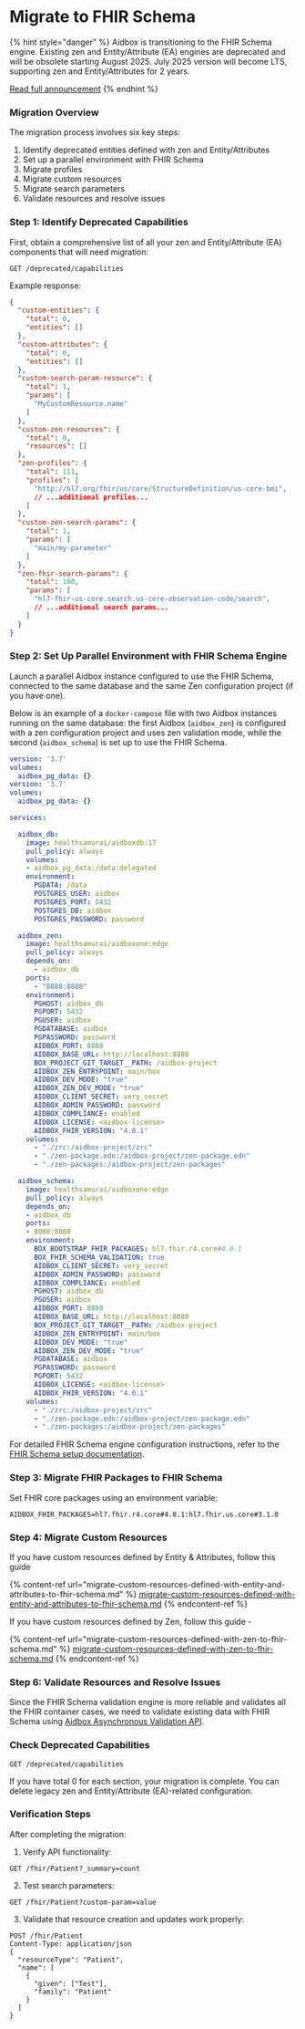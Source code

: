 # Migrate to FHIR Schema

{% hint style="danger" %}
Aidbox is transitioning to the FHIR Schema engine. Existing zen and Entity/Attribute (EA) engines are deprecated and will be obsolete starting August 2025. July 2025 version will become LTS, supporting zen and Entity/Attributes for 2 years.

[Read full announcement](https://www.health-samurai.io/news/aidbox-transitions-to-the-fhir-schema-engine)
{% endhint %}

### Migration Overview

The migration process involves six key steps:

1. Identify deprecated entities defined with zen and Entity/Attributes&#x20;
2. Set up a parallel environment with FHIR Schema
3. Migrate profiles
4. Migrate custom resources
5. Migrate search parameters
6. Validate resources and resolve issues

### Step 1: Identify Deprecated Capabilities

First, obtain a comprehensive list of all your zen and Entity/Attribute (EA) components that will need migration:

```http
GET /deprecated/capabilities
```

Example response:

```json
{
  "custom-entities": {
    "total": 0,
    "entities": []
  },
  "custom-attributes": {
    "total": 0,
    "entities": []
  },
  "custom-search-param-resource": {
    "total": 1,
    "params": [
      "MyCustomResource.name"
    ]
  },
  "custom-zen-resources": {
    "total": 0,
    "resources": []
  },
  "zen-profiles": {
    "total": 111,
    "profiles": [
      "http://hl7.org/fhir/us/core/StructureDefinition/us-core-bmi",
      // ...additional profiles...
    ]
  },
  "custom-zen-search-params": {
    "total": 1,
    "params": [
      "main/my-parameter"
    ]
  },
  "zen-fhir-search-params": {
    "total": 100,
    "params": [
      "hl7-fhir-us-core.search.us-core-observation-code/search",
      // ...additional search params...
    ]
  }
}
```

### Step 2: Set Up Parallel Environment with FHIR Schema Engine

Launch a parallel Aidbox instance configured to use the FHIR Schema, connected to the same database and the same Zen configuration project (if you have one).

Below is an example of a `docker-compose` file with two Aidbox instances running on the same database: the first Aidbox (`aidbox_zen`) is configured with a zen configuration project and uses zen validation mode, while the second (`aidbox_schema`) is set up to use the FHIR Schema.

```yaml
version: '3.7'
volumes:
  aidbox_pg_data: {}
version: '3.7'
volumes:
  aidbox_pg_data: {}

services:

  aidbox_db:
    image: healthsamurai/aidboxdb:17
    pull_policy: always
    volumes:
    - aidbox_pg_data:/data:delegated
    environment:
      PGDATA: /data
      POSTGRES_USER: aidbox
      POSTGRES_PORT: 5432
      POSTGRES_DB: aidbox
      POSTGRES_PASSWORD: password

  aidbox_zen:
    image: healthsamurai/aidboxone:edge
    pull_policy: always
    depends_on: 
      - aidbox_db
    ports:
      - "8888:8888"
    environment:
      PGHOST: aidbox_db
      PGPORT: 5432
      PGUSER: aidbox
      PGDATABASE: aidbox
      PGPASSWORD: password
      AIDBOX_PORT: 8888
      AIDBOX_BASE_URL: http://localhost:8888
      BOX_PROJECT_GIT_TARGET__PATH: /aidbox-project
      AIDBOX_ZEN_ENTRYPOINT: main/box
      AIDBOX_DEV_MODE: "true"
      AIDBOX_ZEN_DEV_MODE: "true"
      AIDBOX_CLIENT_SECRET: very_secret
      AIDBOX_ADMIN_PASSWORD: password
      AIDBOX_COMPLIANCE: enabled
      AIDBOX_LICENSE: <aidbox-license>
      AIDBOX_FHIR_VERSION: "4.0.1"
    volumes:
      - "./zrc:/aidbox-project/zrc"
      - "./zen-package.edn:/aidbox-project/zen-package.edn"
      - "./zen-packages:/aidbox-project/zen-packages"

  aidbox_schema:
    image: healthsamurai/aidboxone:edge
    pull_policy: always
    depends_on:
    - aidbox_db
    ports:
    - 8080:8080
    environment:
      BOX_BOOTSTRAP_FHIR_PACKAGES: hl7.fhir.r4.core#4.0.1
      BOX_FHIR_SCHEMA_VALIDATION: true
      AIDBOX_CLIENT_SECRET: very_secret
      AIDBOX_ADMIN_PASSWORD: password
      AIDBOX_COMPLIANCE: enabled
      PGHOST: aidbox_db
      PGUSER: aidbox
      AIDBOX_PORT: 8080
      AIDBOX_BASE_URL: http://localhost:8080
      BOX_PROJECT_GIT_TARGET__PATH: /aidbox-project
      AIDBOX_ZEN_ENTRYPOINT: main/box
      AIDBOX_DEV_MODE: "true"
      AIDBOX_ZEN_DEV_MODE: "true"
      PGDATABASE: aidbox
      PGPASSWORD: password
      PGPORT: 5432
      AIDBOX_LICENSE: <aidbox-license>
      AIDBOX_FHIR_VERSION: "4.0.1"
    volumes:
      - "./zrc:/aidbox-project/zrc"
      - "./zen-package.edn:/aidbox-project/zen-package.edn"
      - "./zen-packages:/aidbox-project/zen-packages"
```

For detailed FHIR Schema engine configuration instructions, refer to the [FHIR Schema setup documentation](broken-reference).

### Step 3: Migrate FHIR Packages to FHIR Schema

Set FHIR core packages using an environment variable:

```
AIDBOX_FHIR_PACKAGES=hl7.fhir.r4.core#4.0.1:hl7.fhir.us.core#3.1.0
```

### Step 4: Migrate Custom Resources

If you have custom resources defined by Entity & Attributes, follow this guide

{% content-ref url="migrate-custom-resources-defined-with-entity-and-attributes-to-fhir-schema.md" %}
[migrate-custom-resources-defined-with-entity-and-attributes-to-fhir-schema.md](migrate-custom-resources-defined-with-entity-and-attributes-to-fhir-schema.md)
{% endcontent-ref %}

If you have custom resources defined by Zen, follow this guide -

{% content-ref url="migrate-custom-resources-defined-with-zen-to-fhir-schema.md" %}
[migrate-custom-resources-defined-with-zen-to-fhir-schema.md](migrate-custom-resources-defined-with-zen-to-fhir-schema.md)
{% endcontent-ref %}

### Step 6: Validate Resources and Resolve Issues

Since the FHIR Schema validation engine is more reliable and validates all the FHIR container cases, we need to validate existing data with FHIR Schema using [Aidbox Asynchronous Validation API](broken-reference).

### Check Deprecated Capabilities

```
GET /deprecated/capabilities
```

If you have total 0 for each section, your migration is complete. You can delete legacy zen and Entity/Attribute (EA)-related configuration.

### Verification Steps

After completing the migration:

1. Verify API functionality:

```http
GET /fhir/Patient?_summary=count
```

2. Test search parameters:

```http
GET /fhir/Patient?custom-param=value
```

3. Validate that resource creation and updates work properly:

```http
POST /fhir/Patient
Content-Type: application/json
{
  "resourceType": "Patient",
  "name": [
    {
      "given": ["Test"],
      "family": "Patient"
    }
  ]
}
```
